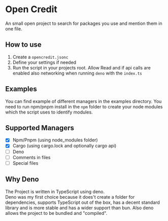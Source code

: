 # Open Credit
An small open project to search for packages you use and mention them in one file.

## How to use
1. Create a `opencredit.jsonc`
2. Define your settings if needed
3. Run the script in your projects root. Allow Read and if api calls are enabled also networking when running `deno` with the `index.ts`


## Examples
You can find example of different managers in the examples directory. You need to run npm/pnpm install in the `npm` folder to create your node modules which the script uses to identify modules.

## Supported Managers
- [x] Npm/Pnpm (using node_modules folder)
- [x] Cargo (using cargo.lock and optionally cargo api)
- [ ] Deno
- [ ] Comments in files
- [ ] Special files

## Why Deno
The Project is written in TypeScript using deno.<br>
Deno was my first choice because it does't create a folder for dependencies, supports TypeScript out of the box, has a decent standard library and is more stable and has a wider support than bun. Also deno allows the project to be bundled and "compiled".